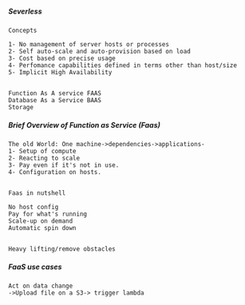 ##### Severless

   	Concepts

	1- No management of server hosts or processes
	2- Self auto-scale and auto-provision based on load
	3- Cost based on precise usage
	4- Perfomance capabilities defined in terms other than host/size
	5- Implicit High Availability
	

	Function As A service FAAS
	Database As a Service BAAS
	Storage


##### Brief Overview of Function as Service (Faas)

	The old World: One machine->dependencies->applications-
	1- Setup of compute
	2- Reacting to scale
	3- Pay even if it's not in use.
	4- Configuration on hosts.
	

	Faas in nutshell

	No host config
	Pay for what's running
	Scale-up on demand
	Automatic spin down


	Heavy lifting/remove obstacles

##### FaaS use cases

	Act on data change
	->Upload file on a S3-> trigger lambda
	
